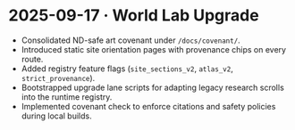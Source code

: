 # 2025-09-17 · World Lab Upgrade

- Consolidated ND-safe art covenant under `/docs/covenant/`.
- Introduced static site orientation pages with provenance chips on every route.
- Added registry feature flags (`site_sections_v2`, `atlas_v2`, `strict_provenance`).
- Bootstrapped upgrade lane scripts for adapting legacy research scrolls into the runtime registry.
- Implemented covenant check to enforce citations and safety policies during local builds.
